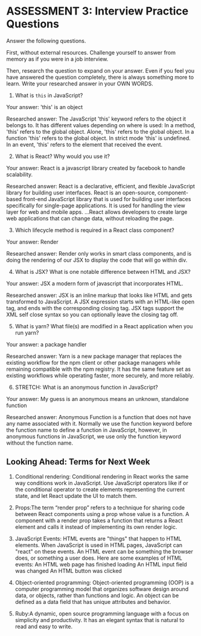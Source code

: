 # ASSESSMENT 3: Interview Practice Questions

Answer the following questions.

First, without external resources. Challenge yourself to answer from memory as if you were in a job interview.

Then, research the question to expand on your answer. Even if you feel you have answered the question completely, there is always something more to learn. Write your researched answer in your OWN WORDS.


1. What is `this` in JavaScript?

  Your answer: 'this' is an object

  Researched answer: The JavaScript 'this' keyword refers to the object it belongs to. It has different values depending on where is used:
  In a method, 'this' refers to the global object.
  Alone, 'this' refers to the global object.
  In a function 'this' refers to the global object. In strict mode 'this' is undefined.
  In an event, 'this' refers to the element that received the event.




2. What is React? Why would you use it?

  Your answer: React is a javascript library created by facebook to handle scalability.

  Researched answer: React is a declarative, efficient, and flexible JavaScript library for building user interfaces. React is an open-source, component-based front-end JavaScript library that is used for building user interfaces specifically for single-page applications.  It is used for handling the view layer for web and mobile apps. ...React allows developers to create large web applications that can change data, without reloading the page.



3. Which lifecycle method is required in a React class component?

  Your answer: Render

  Researched answer: Render only works in smart class components, and is doing the rendering of our JSX to display the code that will go within div.



4. What is JSX? What is one notable difference between HTML and JSX?

  Your answer: JSX a modern form of javascript that incorporates HTML.

  Researched answer: JSX is an inline markup that looks like HTML and gets transformed to JavaScript.
  A JSX expression starts with an HTML-like open tag, and ends with the corresponding closing tag. JSX tags support the XML self close syntax so you can optionally leave the closing tag off.



5. What is yarn? What file(s) are modified in a React application when you run yarn?

  Your answer: a package handler

  Researched answer: Yarn is a new package manager that replaces the existing workflow for the npm client or other package managers while remaining compatible with the npm registry. It has the same feature set as existing workflows while operating faster, more securely, and more reliably.


6. STRETCH: What is an anonymous function in JavaScript?

  Your answer: My guess is an anonymous means an unknown, standalone function

  Researched answer: Anonymous Function is a function that does not have any name associated with it. Normally we use the function keyword before the function name to define a function in JavaScript, however, in anonymous functions in JavaScript, we use only the function keyword without the function name.


## Looking Ahead: Terms for Next Week

1. Conditional rendering: Conditional rendering in React works the same way conditions work in JavaScript. Use JavaScript operators like if or the conditional operator to create elements representing the current state, and let React update the UI to match them.

2. Props:The term “render prop” refers to a technique for sharing code between React components using a prop whose value is a function.
A component with a render prop takes a function that returns a React element and calls it instead of implementing its own render logic.

3. JavaScript Events:  HTML events are "things" that happen to HTML elements.
When JavaScript is used in HTML pages, JavaScript can "react" on these events.
An HTML event can be something the browser does, or something a user does.
Here are some examples of HTML events:
An HTML web page has finished loading
An HTML input field was changed
An HTML button was clicked

4. Object-oriented programming:  Object-oriented programming (OOP) is a computer programming model that organizes software design around data, or objects, rather than functions and logic. An object can be defined as a data field that has unique attributes and behavior.

5. Ruby:A dynamic, open source programming language with a focus on simplicity and productivity. It has an elegant syntax that is natural to read and easy to write.
